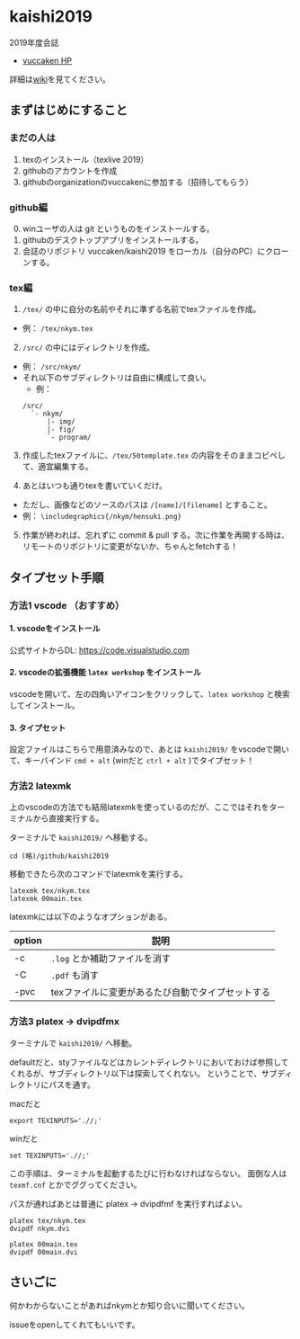 # kaishi2019
2019年度会誌
- [vuccaken HP](http://rp2017xy.starfree.jp)

詳細は[wiki](https://github.com/vuccaken/kaishi2019/wiki/)を見てください。


## まずはじめにすること

### まだの人は

1. texのインストール（texlive 2019）
2. githubのアカウントを作成
3. githubのorganizationのvuccakenに参加する（招待してもらう）

### github編

0. winユーザの人は git というものをインストールする。
1. githubのデスクトップアプリをインストールする。
2. 会誌のリポジトリ vuccaken/kaishi2019 をローカル（自分のPC）にクローンする。

### tex編

1. `/tex/` の中に自分の名前やそれに準ずる名前でtexファイルを作成。
  - 例： `/tex/nkym.tex`

2. `/src/` の中にはディレクトリを作成。
  - 例： `/src/nkym/`
  - それ以下のサブディレクトリは自由に構成して良い。
    - 例：
    ```
    /src/
      `- nkym/
          |- img/
          |- fig/
          `- program/
    ```

3. 作成したtexファイルに、`/tex/50template.tex` の内容をそのままコピペして、適宜編集する。

4. あとはいつも通りtexを書いていくだけ。
  - ただし、画像などのソースのパスは `/[name]/[filename]` とすること。
  - 例： `\includegraphics{/nkym/hensuki.png}`

5. 作業が終われば、忘れずに commit & pull する。次に作業を再開する時は、リモートのリポジトリに変更がないか、ちゃんとfetchする！　

## タイプセット手順

### 方法1 vscode （おすすめ）

#### 1. vscodeをインストール

公式サイトからDL: https://code.visualstudio.com

#### 2. vscodeの拡張機能 `latex workshop` をインストール

vscodeを開いて、左の四角いアイコンをクリックして、`latex workshop` と検索してインストール。

#### 3. タイプセット
設定ファイルはこちらで用意済みなので、あとは `kaishi2019/` をvscodeで開いて、キーバインド `cmd + alt` (winだと `ctrl + alt` )でタイプセット！


### 方法2 latexmk

上のvscodeの方法でも結局latexmkを使っているのだが、ここではそれをターミナルから直接実行する。

ターミナルで `kaishi2019/` へ移動する。

```
cd (略)/github/kaishi2019
```

移動できたら次のコマンドでlatexmkを実行する。

```
latexmk tex/nkym.tex
latexmk 00main.tex
```

latexmkには以下のようなオプションがある。

| option | 説明 |
|-|-|
| -c | `.log` とか補助ファイルを消す |
| -C | `.pdf` も消す |
| -pvc | texファイルに変更があるたび自動でタイプセットする |


### 方法3 platex -> dvipdfmx

ターミナルで `kaishi2019/` へ移動。

defaultだと、styファイルなどはカレントディレクトリにおいておけば参照してくれるが、サブディレクトリ以下は探索してくれない。
ということで、サブディレクトリにパスを通す。

macだと

```
export TEXINPUTS='.//;'
```

winだと

```
set TEXINPUTS='.//;'
```

この手順は、ターミナルを起動するたびに行わなければならない。
面倒な人は `texmf.cnf` とかでググってください。

パスが通ればあとは普通に platex -> dvipdfmf を実行すればよい。

```
platex tex/nkym.tex
dvipdf nkym.dvi
```

```
platex 00main.tex
dvipdf 00main.dvi
```


## さいごに

何かわからないことがあればnkymとか知り合いに聞いてください。

issueをopenしてくれてもいいです。